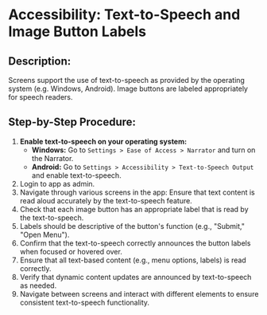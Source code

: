 # Accessibility: Text-to-Speech and Image Button Labels

## Description:

Screens support the use of text-to-speech as provided by the operating system (e.g. Windows, Android). Image buttons are labeled appropriately for speech readers.

## Step-by-Step Procedure:

1. **Enable text-to-speech on your operating system:**
    - **Windows:** Go to `Settings > Ease of Access > Narrator` and turn on the Narrator.
    - **Android:** Go to `Settings > Accessibility > Text-to-Speech Output` and enable text-to-speech.
2. Login to app as admin.
3. Navigate through various screens in the app: Ensure that text content is read aloud accurately by the text-to-speech feature.
4. Check that each image button has an appropriate label that is read by the text-to-speech. 
5. Labels should be descriptive of the button's function (e.g., "Submit," "Open Menu"). 
6. Confirm that the text-to-speech correctly announces the button labels when focused or hovered over. 
7. Ensure that all text-based content (e.g., menu options, labels) is read correctly. 
8. Verify that dynamic content updates are announced by text-to-speech as needed. 
9. Navigate between screens and interact with different elements to ensure consistent text-to-speech functionality.
